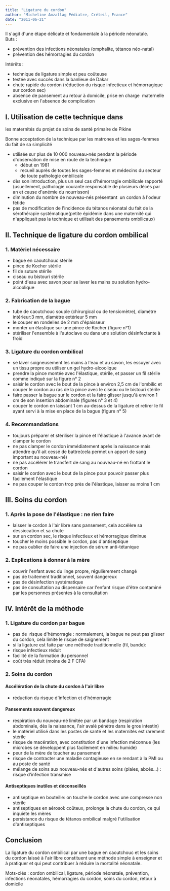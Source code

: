 ```yaml
---
title: "Ligature du cordon"
author: "Micheline Amzallag Pédiatre, Créteil, France"
date: "2011-06-21"
---
```


<div class="teaser"><p>Il s'agit d'une étape délicate et fondamentale à la période néonatale.<br />
Buts :</p>
<ul>
<li>prévention des infections néonatales (omphalite, tétanos néo-natal)</li>
<li>prévention des hémorragies du cordon</li>
</ul>
<p>Intérêts :</p>
<ul>
<li>technique de ligature simple et peu coûteuse</li>
<li>testée avec succès dans la banlieue de Dakar</li>
<li>chute rapide du cordon (réduction du risque infectieux et hémorragique sur cordon sec)</li>
<li>absence de pansement au retour à domicile, prise en charge  maternelle exclusive en l'absence de complication</li>
</ul></div>

## I. Utilisation de cette technique dans  
les maternités du projet de soins de santé primaire de Pikine

Bonne acceptation de la technique par les matrones et les sages-femmes du fait de sa simplicité

*   utilisée sur plus de 10 000 nouveau-nés pendant la période d'observation de mise en route de la technique
    *   début en 1981
    *   recueil auprès de toutes les sages-femmes et médecins du secteur de toute pathologie ombilicale
*   dès son introduction, plus un seul cas d'hémorragie ombilicale rapporté (usuellement, pathologie courante responsable de plusieurs décès par an et cause d'anémie du nourrisson)
*   diminution du nombre de nouveau-nés présentant  un cordon à l'odeur fétide
*   pas de modification de l'incidence du tétanos néonatal du fait de la sérothérapie systématique(petite épidémie dans une maternité qui n'appliquait pas la technique et utilisait des pansements ombilicaux)

## II. Technique de ligature du cordon ombilical

### 1. Matériel nécessaire

*   bague en caoutchouc stérile
*   pince de Kocher stérile
*   fil de suture stérile
*   ciseau ou bistouri stérile
*   point d'eau avec savon pour se laver les mains ou solution hydro-alcoolique

### 2. Fabrication de la bague

*   tube de caoutchouc souple (chirurgical ou de tensiomètre), diamètre intérieur:3 mm, diamètre extérieur 5 mm
*   le couper en rondelles de 2 mm d'épaisseur
*   monter un élastique sur une pince de Kocher (figure n°1)
*   stériliser l'ensemble à l'autoclave ou dans une solution désinfectante à froid

### 3. Ligature du cordon ombilical

*   se laver soigneusement les mains à l'eau et au savon, les essuyer avec un tissu propre ou utiliser un gel hydro-alcoolique
*   prendre la pince montée avec l'élastique, stérile, et passer un fil stérile comme indiqué sur la figure n° 2
*   saisir le cordon avec le bout de la pince à environ 2,5 cm de l'ombilic et couper le cordon au ras de la pince avec le ciseau ou le bistouri stérile
*   faire passer la bague sur le cordon et la faire glisser jusqu'à environ 1 cm de son insertion abdominale (figures n° 3 et 4)
*   couper le cordon en laissant 1 cm au-dessus de la ligature et retirer le fil ayant servi à la mise en place de la bague (figure n° 5)

### 4. Recommandations

*   toujours préparer et stériliser la pince et l'élastique à l'avance avant de clamper le cordon
*   ne pas clamper le cordon immédiatement après la naissance mais attendre qu'il ait cessé de battre(cela permet un apport de sang important au nouveau-né)
*   ne pas accélérer le transfert de sang au nouveau-né en frottant le cordon
*   saisir le cordon avec le bout de la pince pour pouvoir passer plus facilement l'élastique
*   ne pas couper le cordon trop près de l'élastique, laisser au moins 1 cm

## III. Soins du cordon

### 1. Après la pose de l'élastique : ne rien faire

*   laisser le cordon à l'air libre sans pansement, cela accélère sa dessiccation et sa chute
*   sur un cordon sec, le risque infectieux et hémorragique diminue
*   toucher le moins possible le cordon, pas d'antiseptique
*   ne pas oublier de faire une injection de sérum anti-tétanique

### 2. Explications à donner à la mère

*   couvrir l'enfant avec du linge propre, régulièrement changé
*   pas de traitement traditionnel, souvent dangereux
*   pas de désinfection systématique
*   pas de consultation au dispensaire car l'enfant risque d'être contaminé par les personnes présentes à la consultation

## IV. Intérêt de la méthode

### 1. Ligature du cordon par bague

*   pas de  risque d'hémorragie : normalement, la bague ne peut pas glisser du cordon, cela limite le risque de saignement
*   si la ligature est faite par une méthode traditionnelle (fil, bande):
*   risque infectieux réduit
*   facilité de la formation du personnel
*   coût très réduit (moins de 2 F CFA)

### 2. Soins du cordon

#### Accélération de la chute du cordon à l'air libre

*   réduction du risque d'infection et d'hémorragie

#### Pansements souvent dangereux

*   respiration du nouveau-né limitée par un bandage (respiration abdominale, dès la naissance, l'air avalé pénètre dans le gros intestin)
*   le matériel utilisé dans les postes de santé et les maternités est rarement stérile
*   risque de macération, avec constitution d'une infection méconnue (les microbes se développent plus facilement en milieu humide)
*   peur de la mère de toucher au pansement
*   risque de contracter une maladie contagieuse en se rendant à la PMI ou au poste de santé
*   mélange de soins aux nouveau-nés et d'autres soins (plaies, abcès...) : risque d'infection transmise

#### Antiseptiques inutiles et déconseillés

*   antiseptique en bouteille: on touche le cordon avec une compresse non stérile
*   antiseptiques en aérosol: coûteux, prolonge la chute du cordon, ce qui inquiète les mères
*   persistance du risque de tétanos ombilical malgré l'utilisation d'antiseptiques

## Conclusion

La ligature du cordon ombilical par une bague en caoutchouc et les soins du cordon laissé à l'air libre constituent une méthode simple à enseigner et à pratiquer et qui peut contribuer à réduire la mortalité néonatale.

Mots-clés : cordon ombilical, ligature, période néonatale, prévention, infections néonatales, hémorragies du cordon, soins du cordon, retour à domicile